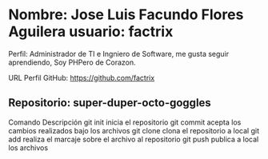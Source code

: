 Nombre: Jose Luis Facundo Flores Aguilera
usuario: factrix
======================================================

Perfil: Administrador de TI e Ingniero de Software,
me gusta seguir aprendiendo, Soy PHPero de Corazon.

URL Perfil GitHub: https://github.com/factrix

Repositorio: super-duper-octo-goggles
-------------------------------------------------------

Comando         Descripción
git init        inicia el repositorio
git commit      acepta los cambios realizados bajo los archivos
git clone       clona el repositorio a local
git add         realiza el marcaje sobre el archivo al repositorio
git push        publica a local los archivos

